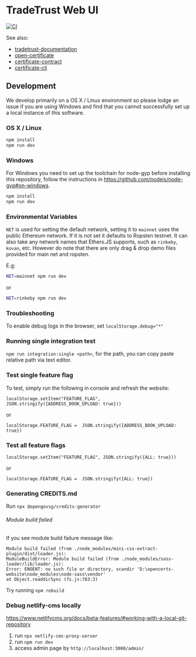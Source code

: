 # TradeTrust Web UI

[![CI](https://github.com/TradeTrust/tradetrust-website/workflows/CI/badge.svg)](https://github.com/TradeTrust/tradetrust-website/actions?query=workflow%3ACI)

See also:

- [tradetrust-documentation](https://docs.tradetrust.io)
- [open-certificate](https://github.com/OpenCerts/open-certificate)
- [certificate-contract](https://github.com/OpenCerts/certificate-store-contract)
- [certificate-cli](https://github.com/OpenCerts/certificate-cli)

## Development

We develop primarily on a OS X / Linux environment so please lodge an issue if you are using Windows and find that you cannot successfully set up a local instance of this software.

### OS X / Linux

```bash
npm install
npm run dev
```

### Windows

For Windows you need to set up the toolchain for node-gyp before installing this repository, follow the instructions in https://github.com/nodejs/node-gyp#on-windows.

```bash
npm install
npm run dev
```

### Environmental Variables

`NET` is used for setting the default network, setting it to `mainnet` uses the public Ethereum network. If it is not set it defaults to Ropsten testnet.
It can also take any network names that Ethers.JS supports, such as `rinkeby`, `kovan`, etc.
However do note that there are only drag & drop demo files provided for main net and ropsten.

E.g:

```bash
NET=mainnet npm run dev
```

or

```bash
NET=rinkeby npm run dev
```

### Troubleshooting

To enable debug logs in the browser, set `localStorage.debug="*"`

### Running single integration test

`npm run integration:single <path>`, for the path, you can copy paste relative path via text editor.

### Test single feature flag

To test, simply run the following in console and refresh the website:

```
localStorage.setItem("FEATURE_FLAG", JSON.stringify({ADDRESS_BOOK_UPLOAD: true}))
```

or

```
localStorage.FEATURE_FLAG =  JSON.stringify({ADDRESS_BOOK_UPLOAD: true})
```

### Test all feature flags

```
localStorage.setItem("FEATURE_FLAG", JSON.stringify({ALL: true}))
```

or

```
localStorage.FEATURE_FLAG =  JSON.stringify({ALL: true})
```

### Generating CREDITS.md

Run `npx @opengovsg/credits-generator`

###### Module build failed

If you see module build failure message like:

```
Module build failed (from ./node_modules/mini-css-extract-plugin/dist/loader.js):
ModuleBuildError: Module build failed (from ./node_modules/sass-loader/lib/loader.js):
Error: ENOENT: no such file or directory, scandir 'D:\opencerts-website\node_modules\node-sass\vendor'
at Object.readdirSync (fs.js:783:3)
```

Try running `npm rebuild`

### Debug netlify-cms locally

https://www.netlifycms.org/docs/beta-features/#working-with-a-local-git-repository

1. run `npx netlify-cms-proxy-server`
2. run `npm run dev`
3. access admin page by `http://localhost:3000/admin/`
